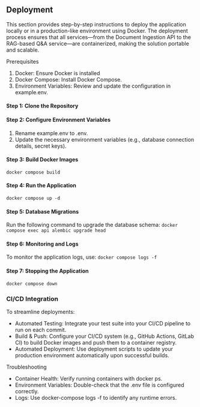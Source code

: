 ## Deployment

This section provides step-by-step instructions to deploy the application locally or in a production-like environment using Docker. The deployment process ensures that all services—from the Document Ingestion API to the RAG-based Q&A service—are containerized, making the solution portable and scalable.

Prerequisites
1. Docker: Ensure Docker is installed
2. Docker Compose: Install Docker Compose.
3. Environment Variables: Review and update the configuration in example.env.

#### Step 1: Clone the Repository
#### Step 2: Configure Environment Variables
1. Rename example.env to .env.
2. Update the necessary environment variables (e.g., database connection details, secret keys).

#### Step 3: Build Docker Images
`docker compose build`

#### Step 4: Run the Application
`docker compose up -d`

#### Step 5: Database Migrations

Run the following command to upgrade the database schema:
`docker compose exec api alembic upgrade head`

#### Step 6: Monitoring and Logs

To monitor the application logs, use:
`docker compose logs -f`


#### Step 7: Stopping the Application

`docker compose down`

### CI/CD Integration

To streamline deployments:
- Automated Testing: Integrate your test suite into your CI/CD pipeline to run on each commit.
- Build & Push: Configure your CI/CD system (e.g., GitHub Actions, GitLab CI) to build Docker images and push them to a container registry.
- Automated Deployment: Use deployment scripts to update your production environment automatically upon successful builds.

Troubleshooting
- Container Health: Verify running containers with docker ps.
- Environment Variables: Double-check that the .env file is configured correctly.
- Logs: Use docker-compose logs -f to identify any runtime errors.
